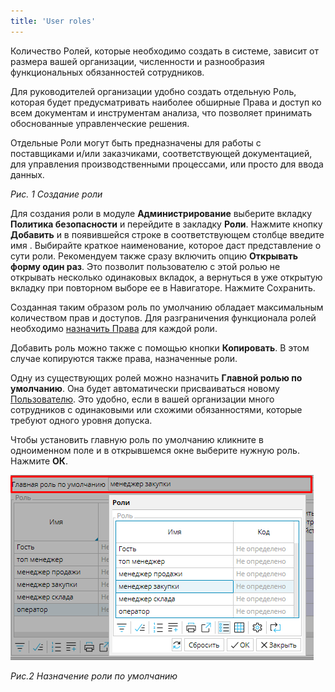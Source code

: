 ```yaml
---
title: 'User roles'
---
```


Количество Ролей, которые необходимо создать в системе, зависит от размера вашей организации, численности и разнообразия функциональных  обязанностей сотрудников.

Для руководителей организации удобно создать отдельную Роль, которая будет предусматривать наиболее обширные Права и доступ ко всем документам и инструментам анализа, что позволяет принимать обоснованные управленческие решения.

Отдельные Роли могут быть предназначены для работы с поставщиками и/или заказчиками, соответствующей документацией, для управления производственными процессами, или просто для ввода данных.

  

*Рис. 1 Создание роли*

Для создания роли в модуле **Администрирование** выберите вкладку **Политика безопасности** и перейдите в закладку **Роли**. Нажмите кнопку **Добавить** и в появившейся строке в соответствующем столбце введите имя . Выбирайте краткое наименование, которое даст представление о сути роли. Рекомендуем также сразу включить опцию **Открывать форму один раз**. Это позволит пользователю с этой ролью не открывать несколько одинаковых вкладок, а вернуться в уже открытую вкладку при повторном выборе ее в Навигаторе. Нажмите Сохранить.

Созданная таким образом роль по умолчанию обладает максимальным количеством прав и доступов. Для разграничения функционала ролей необходимо [назначить Права](Role_permissions.md) для каждой роли.

Добавить роль можно также с помощью кнопки **Копировать**. В этом случае копируются также права, назначенные роли.

  

Одну из существующих ролей можно назначить **Главной ролью по умолчанию**. Она будет автоматически присваиваться новому [Пользователю](Users.md). Это удобно, если в вашей организации много сотрудников с одинаковыми или схожими обязанностями, которые требуют одного уровня допуска.

Чтобы установить главную роль по умолчанию кликните в одноименном поле и в открывшемся окне выберите нужную роль. Нажмите **ОК**.

![](attachments/12812599/12812603.png)

*Рис.2 Назначение роли по умолчанию*


